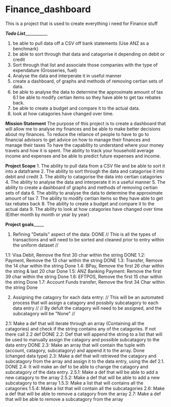 # Finance_dashboard
This is a project that is used to create everything i need for Finance stuff

___________________________Todo List______________________________________ 
1. be able to pull data off a CSV off bank statements (Use ANZ as a benchmark)
2. be able to sort through that data and catagorise it depending on debit or credit
3. Sort through that list and associate those companies with the type of expendature (Grosseries, fuel)
4. Analyse the data and interperate it in useful manner
5. create a dashboard, of graphs and methods of removing certian sets of data. 
6. be able to analyse the data to determine the approximate amount of tax 
6.1 be able to modify certian items so they have able to get tax rebates back. 
7. be able to create a budget and compare it to the actual data.
9. look at how catagories have changed over time. 

__________________________Mission Statement__________________________
The purpose of this project is to create a dashboard that will allow me to analyse my finances and be able to make better decisions about my finances.
To reduce the reliance of people to have to go to financial advisors to get advice on how to manage their finances and manage their taxes
To have the capability to understand where your money travels and how it is spent.
The ability to track your household average income and expenses and be able to predict future expenses and income.


__________________________Project Scope__________________________
    1. The ability to pull data from a CSV file and be able to sort it into a dataframe
    2. The ability to sort through the data and catagorise it into debit and credit
    3. The ability to catagorise the data into certian catagories
    4. The ability to analyse the data and interperate it in a useful manner
    5. The ability to create a dashboard of graphs and methods of removing certian sets of data
    6. The ability to analyse the data to determine the approximate amount of tax
    7. The ability to modify certian items so they have able to get tax rebates back
    8. The ability to create a budget and compare it to the actual data
    9. The ability to look at how catagories have changed over time (Either month by month or year by year)

__________________________Project goals_______________________________

1. Refining "Details" aspect of the data:                                         DONE 
// This is all the types of transactions and will need to be sorted and cleaned prior to entry within the uniform dataset //

1.1: Visa Debit, Remove the first 30 char within the string                       DONE 
1.2: Payment, Remove the 13 char within the string                                DONE
1.3: Transfer, Remove the 14 char within the string                               Done 
1.4: BPay, Remove the first 26 char within the string & last 20 char              Done 
1.5: ANZ Banking Payment: Remove the first 39 char within the string              Done 
1.6: EFTPOS, Remove the first 15 char within the string                           Done
1.7: Account Funds transfer, Remove the first 34 Char within the string           Done 


2. Assigning the catagory for each data entry:
// This will be an automated process that will assign a catagory and possbily subcatagory to each data entry //
// By defult the catagory will need to be assigned, and the subcatagory will be "None" //

2.1: Make a def that will iterate through an array (Containing all the catagories) and check if the string contains any of the catagories. If not there call 2.2 def                                                                  DONE
2.2: Def that will append the string to a list that will be used to manually assign the catagory and possible subcatagory to the data entry    DONE
2.3: Make an array that will contain the tuple with (account, catagory, subcatagory) and append it to the array.           Done (changed data type)
2.3: Make a def that will retrieved the catagory and subcatagory from the array and assign it to the data entry, using the def 2.1.  DONE
2.4: It will make an def to be able to change the catagory and subcatagory of the data entry.
2.5.1: Make a def that will be able to add a new catagory to the array
2.5.2: Make a def that will be able to add a new subcatagory to the array
1.5.3: Make a list that will contains all the catagories
1.5.4: Make a list that will contain all the subcatagories
2.6: Make a def that will be able to remove a catagory from the array
2.7: Make a def that will be able to remove a subcatagory from the array 